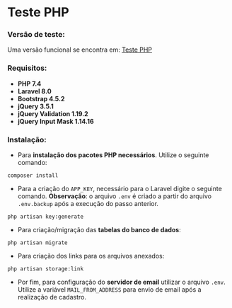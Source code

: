 # Teste PHP

### Versão de teste:

Uma versão funcional se encontra em: [Teste PHP](http://tsprates.com)

### Requisitos:

* __PHP 7.4__
* __Laravel 8.0__
* __Bootstrap 4.5.2__
* __jQuery 3.5.1__
* __jQuery Validation 1.19.2__
* __jQuery Input Mask 1.14.16__

### Instalação:

* Para __instalação dos pacotes PHP necessários__. Utilize o seguinte comando:

```
composer install
```

* Para a criação do `APP_KEY`, necessário para o Laravel digite o seguinte comando. __Observação__: o arquivo `.env` é criado a partir do arquivo `.env.backup` após a execução do passo anterior.

```
php artisan key:generate
```

* Para criação/migração das __tabelas do banco de dados__:

```
php artisan migrate
```

* Para criação dos links para os arquivos anexados:

```
php artisan storage:link
```

* Por fim, para configuração do __servidor de email__ utilizar o arquivo `.env`. Utilize a variável `MAIL_FROM_ADDRESS` para envio de email após a realização de cadastro.
